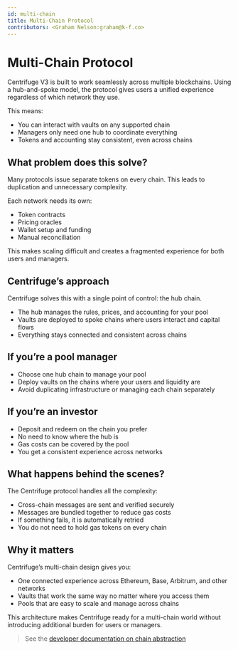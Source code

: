 ```yaml
---
id: multi-chain 
title: Multi-Chain Protocol 
contributors: <Graham Nelson:graham@k-f.co>
---
```

# Multi-Chain Protocol

Centrifuge V3 is built to work seamlessly across multiple blockchains. Using a hub-and-spoke model, the protocol gives users a unified experience regardless of which network they use.

This means:

- You can interact with vaults on any supported chain
- Managers only need one hub to coordinate everything
- Tokens and accounting stay consistent, even across chains


## What problem does this solve?

Many protocols issue separate tokens on every chain. This leads to duplication and unnecessary complexity.

Each network needs its own:

- Token contracts
- Pricing oracles
- Wallet setup and funding
- Manual reconciliation

This makes scaling difficult and creates a fragmented experience for both users and managers.

## Centrifuge’s approach

Centrifuge solves this with a single point of control: the hub chain.

- The hub manages the rules, prices, and accounting for your pool
- Vaults are deployed to spoke chains where users interact and capital flows
- Everything stays connected and consistent across chains

## If you’re a pool manager

- Choose one hub chain to manage your pool
- Deploy vaults on the chains where your users and liquidity are
- Avoid duplicating infrastructure or managing each chain separately

## If you’re an investor

- Deposit and redeem on the chain you prefer
- No need to know where the hub is
- Gas costs can be covered by the pool
- You get a consistent experience across networks

## What happens behind the scenes?

The Centrifuge protocol handles all the complexity:

- Cross-chain messages are sent and verified securely
- Messages are bundled together to reduce gas costs
- If something fails, it is automatically retried
- You do not need to hold gas tokens on every chain

## Why it matters

Centrifuge’s multi-chain design gives you:

- One connected experience across Ethereum, Base, Arbitrum, and other networks
- Vaults that work the same way no matter where you access them
- Pools that are easy to scale and manage across chains

This architecture makes Centrifuge ready for a multi-chain world without introducing additional burden for users or managers.

> See the [developer documentation on chain abstraction](/developer/protocol/chain-abstraction/)